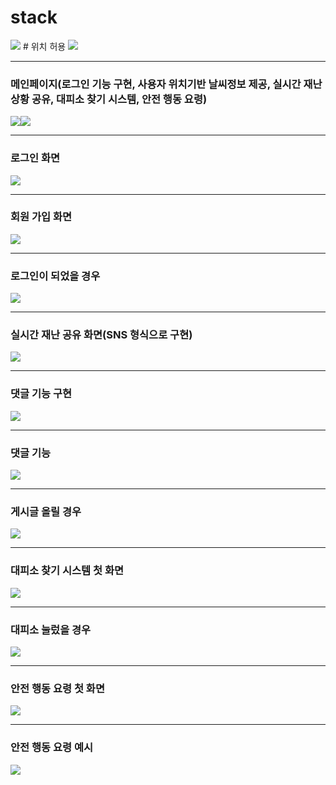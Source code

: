 # stack
<img src="https://img.shields.io/badge/react-E34F26?style=flat-square&logo=react&logoColor=white"/>
# 위치 허용
<img src ="https://github.com/hackerton-skuniv11/back-end/assets/119941414/bdc08282-4e14-4357-9235-67b74bd82cfc">
<br>
<hr>
<h3> 메인페이지(로그인 기능 구현, 사용자 위치기반 날씨정보 제공, 실시간 재난상황 공유, 대피소 찾기 시스템, 안전 행동 요령)</h3>
<img src ="https://github.com/hackerton-skuniv11/back-end/assets/119941414/76b74872-ec65-4985-bc31-28965ebf3864"><img src="https://github.com/hackerton-skuniv11/back-end/assets/119941414/1ecc1e27-815b-4952-814e-33e826a29ac1">
<hr>
<h3>로그인 화면</h3>
<img src="https://github.com/hackerton-skuniv11/back-end/assets/119941414/23874336-ac9c-4b7e-a119-ada64441bf78">
<hr>
<h3>회원 가입 화면</h3>
<img src ="https://github.com/hackerton-skuniv11/back-end/assets/119941414/a3c1491c-02c7-46e1-a81b-51b186839d7c">
<hr>
<h3>로그인이 되었을 경우</h3>
<img src ="https://github.com/hackerton-skuniv11/back-end/assets/119941414/535da13e-071e-4552-ae6d-72568266237e">
<hr>
<h3>실시간 재난 공유 화면(SNS 형식으로 구현)</h3>
<img src ="https://github.com/hackerton-skuniv11/back-end/assets/119941414/fbb69e35-4c9c-46e1-ac9c-ee54ebc7d0f7">
<hr>
<h3>댓글 기능 구현</h3>
<img src ="https://github.com/hackerton-skuniv11/back-end/assets/119941414/eb7f42c0-ea42-4eba-b428-8f81e01c3b37">
<hr>
<h3>댓글 기능</h3>
<img src ="https://github.com/hackerton-skuniv11/back-end/assets/119941414/e364a17d-2205-4c77-a859-bbfc0e1e639e">
<hr>
<h3>게시글 올릴 경우</h3>
<img src ="https://github.com/hackerton-skuniv11/back-end/assets/119941414/d6e1b7d5-7f1a-499b-b26c-c5cb9f1ca8c8">
<hr>
<h3>대피소 찾기 시스템 첫 화면</h3>
<img src ="https://github.com/hackerton-skuniv11/back-end/assets/119941414/9595fb4b-cc2d-40a3-b672-40afc1455059">
<hr>
<h3>대피소 눌렀을 경우</h3>
<img src ="https://github.com/hackerton-skuniv11/back-end/assets/119941414/76f41b15-089e-4870-b3c4-b76f06810746">
<hr>
<h3>안전 행동 요령 첫 화면</h3>
<img src ="https://github.com/hackerton-skuniv11/back-end/assets/119941414/11601538-79bb-4b47-9286-4b01d9079ba9">
<hr>
<h3>안전 행동 요령 예시</h3>
<img src ="https://github.com/hackerton-skuniv11/back-end/assets/119941414/053b3832-bee2-463f-aa30-26b68ac48641">





